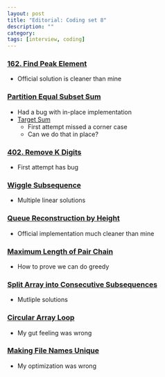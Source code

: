 ```yaml
---
layout: post
title: "Editorial: Coding set 8" 
description: ""
category: 
tags: [interview, coding]
---
```


### [162. Find Peak Element](https://leetcode.com/submissions/detail/369459962/)
* Official solution is cleaner than mine

### [Partition Equal Subset Sum](https://leetcode.com/submissions/detail/369867050/)
* Had a bug with in-place implementation
* [Target Sum](https://leetcode.com/submissions/detail/369899972/)
  * First attempt missed a corner case
  * Can we do that in place?

### [402. Remove K Digits](https://leetcode.com/submissions/detail/370770163/)
* First attempt has bug

### [Wiggle Subsequence](https://leetcode.com/submissions/detail/371378412/)
* Multiple linear solutions

### [Queue Reconstruction by Height](https://leetcode.com/submissions/detail/371610321/)
* Official implementation much cleaner than mine

### [Maximum Length of Pair Chain](https://leetcode.com/submissions/detail/371643190/)
* How to prove we can do greedy

### [Split Array into Consecutive Subsequences](https://leetcode.com/submissions/detail/372084430/)
* Mutliple solutions

### [Circular Array Loop](https://leetcode.com/submissions/detail/416898064/)
* My gut feeling was wrong

### [Making File Names Unique](https://leetcode.com/submissions/detail/417631625/)
* My optimization was wrong
